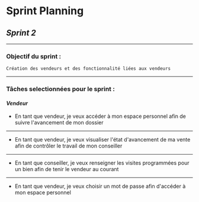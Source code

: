 # Sprint Planning
## *Sprint 2*
---
### Objectif du sprint : 
    Création des vendeurs et des fonctionnalité liées aux vendeurs
---
### Tâches selectionnées pour le sprint :

#### *Vendeur*

* En tant que vendeur, je veux accéder à mon espace personnel afin de suivre l'avancement de mon dossier
---
* En tant que vendeur, je veux visualiser l'état d'avancement de ma vente afin de contrôler le travail de mon conseiller
---
* En tant que conseiller, je veux renseigner les visites programmées pour un bien afin de tenir le vendeur au courant
---
* En tant que vendeur, je veux choisir un mot de passe afin d'accéder à mon espace personnel